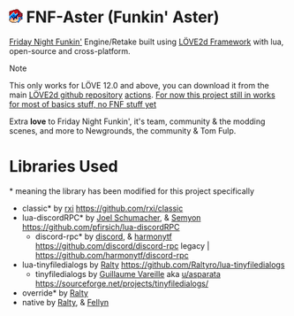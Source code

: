 # <img src="art/icons/icon24.png" width=24> FNF-Aster (Funkin' Aster)
[Friday Night Funkin'](https://github.com/FunkinCrew/funkin) Engine/Retake built using [LÖVE2d Framework](https://love2d.org) with lua, open-source and cross-platform.

> [!NOTE]  
> This only works for LÖVE 12.0 and above, you can download it from the main [LÖVE2d github repository](https://github.com/love2d/love) [actions](https://github.com/love2d/love/actions).
> [For now this project still in works for most of basics stuff, no FNF stuff yet](https://youtu.be/v4YHIYXao9I)
<!---
> This is still in HUGE WIP, so most of stuff from the vanilla FNF is not implemented in this project yet!
-->

Extra **love** to Friday Night Funkin', it's team, community & the modding scenes, and more to Newgrounds, the community & Tom Fulp.

# Libraries Used
\* meaning the library has been modified for this project specifically

- classic\* by [rxi](https://github.com/rxi) https://github.com/rxi/classic
- lua-discordRPC\* by [Joel Schumacher](https://github.com/pfirsich), & [Semyon](https://github.com/semyon422) https://github.com/pfirsich/lua-discordRPC
	- discord-rpc\* by [discord](https://github.com/discord), & [harmonytf](https://github.com/harmonytf/discord-rpc) https://github.com/discord/discord-rpc legacy | https://github.com/harmonytf/discord-rpc
- lua-tinyfiledialogs by [Ralty](https://github.com/Raltyro) https://github.com/Raltyro/lua-tinyfiledialogs
	- tinyfiledialogs by [Guillaume Vareille](https://sourceforge.net/u/vareille/profile/) aka [u/asparata](https://www.reddit.com/user/asparata/) https://sourceforge.net/projects/tinyfiledialogs/
- override\* by [Ralty](https://github.com/Raltyro)
- native by [Ralty](https://github.com/Raltyro), & [Fellyn](https://github.com/fellynYukira)